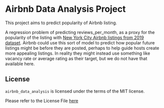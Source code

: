 # Airbnb Data Analysis Project
This project aims to predict popularity of Airbnb listing.

A regression problem of predicting reviews_per_month, as a proxy for the popularity of the listing with [New York City Airbnb listings from 2019 dataset](https://www.kaggle.com/datasets/dgomonov/new-york-city-airbnb-open-data). Airbnb could use this sort of model to predict how popular future listings might be before they are posted, perhaps to help guide hosts create more appealing listings. In reality they might instead use something like vacancy rate or average rating as their target, but we do not have that available here.


## License
`airbnb_data_analysis` is licensed under the terms of the MIT license.

Please refer to the License File [here](https://github.com/Suraporn/airbnb_data_analysis/blob/main/LICENSE)
